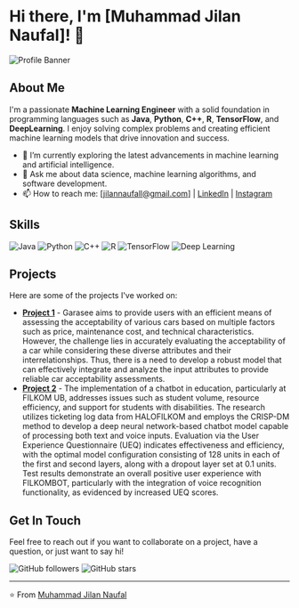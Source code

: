 # Hi there, I'm [Muhammad Jilan Naufal]! 👋

![Profile Banner](https://user-images.githubusercontent.com/95478989/198955082-6e78ebb5-e1e4-49f9-8d32-6e5af3984dcd.gif)

## About Me

I'm a passionate **Machine Learning Engineer** with a solid foundation in programming languages such as **Java**, **Python**, **C++**, **R**, **TensorFlow**, and **DeepLearning**. I enjoy solving complex problems and creating efficient machine learning models that drive innovation and success.

- 🌱 I’m currently exploring the latest advancements in machine learning and artificial intelligence.
- 💬 Ask me about data science, machine learning algorithms, and software development.
- 📫 How to reach me: [jilannaufall@gmail.com] | [LinkedIn](https://www.linkedin.com/in/mjilannaufal/) | [Instagram](https://www.instagram.com/jilannaufall_/)

## Skills

![Java](https://img.shields.io/badge/Java-ED8B00?style=for-the-badge&logo=java&logoColor=white)
![Python](https://img.shields.io/badge/Python-3776AB?style=for-the-badge&logo=python&logoColor=white)
![C++](https://img.shields.io/badge/C++-00599C?style=for-the-badge&logo=cplusplus&logoColor=white)
![R](https://img.shields.io/badge/R-276DC3?style=for-the-badge&logo=r&logoColor=white)
![TensorFlow](https://img.shields.io/badge/TensorFlow-FF6F00?style=for-the-badge&logo=tensorflow&logoColor=white)
![Deep Learning](https://img.shields.io/badge/Deep%20Learning-00599C?style=for-the-badge&logo=deeplearning&logoColor=white)

## Projects

Here are some of the projects I've worked on:

- [**Project 1**](https://github.com/Garasee) - Garasee aims to provide users with an efficient means of assessing the acceptability of various cars based on multiple factors such as price, maintenance cost, and technical characteristics. However, the challenge lies in accurately evaluating the acceptability of a car while considering these diverse attributes and their interrelationships. Thus, there is a need to develop a robust model that can effectively integrate and analyze the input attributes to provide reliable car acceptability assessments.
- [**Project 2**](https://github.com/AndiAlifs/chatbot_filkom) - The implementation of a chatbot in education, particularly at FILKOM UB, addresses issues such as student volume, resource efficiency, and support for students with disabilities. The research utilizes ticketing log data from HALOFILKOM and employs the CRISP-DM method to develop a deep neural network-based chatbot model capable of processing both text and voice inputs. Evaluation via the User Experience Questionnaire (UEQ) indicates effectiveness and efficiency, with the optimal model configuration consisting of 128 units in each of the first and second layers, along with a dropout layer set at 0.1 units. Test results demonstrate an overall positive user experience with FILKOMBOT, particularly with the integration of voice recognition functionality, as evidenced by increased UEQ scores.

## Get In Touch

Feel free to reach out if you want to collaborate on a project, have a question, or just want to say hi!

![GitHub followers](https://img.shields.io/github/followers/yourusername?style=social)
![GitHub stars](https://img.shields.io/github/stars/yourusername?style=social)

---

⭐️ From [Muhammad Jilan Naufal](https://github.com/Muhammadjilan)
